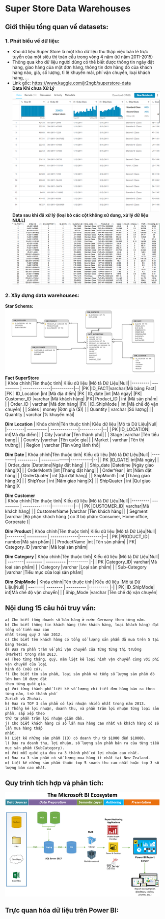 # Super Store Data Warehouses
 
## Giới thiệu tổng quan về datasets:

### 1. Phát biểu về dữ liệu:
 - Kho dữ liệu Super Store là một kho dữ liệu thu thập việc bán lẻ trực tuyến của một siêu thị toàn cầu trong vòng 4 năm (từ năm 2011-2015)
 - Thông qua kho dữ liệu người dùng có thể biết được thông tin ngày đặt hàng, giao hàng của một đơn hàng, thông tin đơn hàng đó của khách hàng nào, giá, số lượng, tỉ lệ khuyến mãi, phí vận chuyển, loại khách hàng, …
 - Link gốc: https://www.kaggle.com/jr2ngb/superstore-data <br />
**Data Khi chưa Xử Lý**<br />
![](image/DataChuaXuLy.png)<br />
**Data sau khi đã xử lý (loại bỏ các cột không xử dung, xử lý dữ liệu NULL)**<br />
![](image/DataXuLy.png)

### 2. Xây dựng data warehouses:
**Star Schema:**<br />
![](image/SnowFlakeSchema.png) <br />
**Fact SuperStore**<br />
| Khóa chính|Tên thuộc tính| Kiểu dữ liệu  |Mô tả Dữ Liệu|Null|
|---------| ---------- | --------------|-----------|--|
|PK |ID_FACT|varchar|Mã bảng Fact|
|FK | ID_Location |int  |Mã địa điểm|
|FK | ID_date |int |Mã ngày|
|FK| Customer_ID |varchar  |Mã khách hàng|
|FK| Product_ID | int |Mã sản phẩm|
|   | Order_ID | varchar |Mã đơn hàng|
|FK | ID_ShipMode | int |Mã chế độ vận chuyển|
|   | Sales | money |Đơn giá ($)|
|   | Quantity | varchar |Số lượng|
|   | Quantity | varchar |% khuyến mãi|

**Dim Location**
| Khóa chính|Tên thuộc tính| Kiểu dữ liệu  |Mô tả Dữ Liệu|Null|
|---------| ---------- | --------------|-----------|--|
| PK |ID_LOCATION| int|Mã địa điểm|
|   | City |varchar  |Tên thành phố|
|   | Stage |varchar |Tên tiểu bang|
|   | Country |varchar  |Tên quốc gia|
|   | Market | varchar |Tên thị trường|
|   | Region | varchar |Tên vùng lãnh thổ|

**Dim Date**
| Khóa chính|Tên thuộc tính| Kiểu dữ liệu  |Mô tả Dữ Liệu|Null|
|---------| ---------- | --------------|-----------|--|
| PK |ID_DATE| int|Mã ngày|
|   | Order_date |Datetime|Ngày đặt hàng|
|   | Ship_date |Datetime |Ngày giao hàng|X|
|   | OrderMonth |int  |Tháng đặt hàng|
|   | OrderYear | int |Năm đặt hàng|
|   | OrderQuater | int |Quí đặt hàng|
|   | ShipMonth | int |Tháng giao hàng|X|
|   | ShipYear | int |Năm giao hàng|X|
|   | ShipQuater | int |Quí giao hàng|X

**Dim Customer**    
| Khóa chính|Tên thuộc tính| Kiểu dữ liệu  |Mô tả Dữ Liệu|Null|
|---------| ---------- | --------------|-----------|--|
| PK |CUSTOMER_ID| varchar|Mã khách hàng|
|   | CustomerName |varchar  |Tên khách hàng|
|   | Segment |varchar |Bộ phận khách hàng ( có 3 bộ phận: Consumer, Home office, Corperate )|

**Dim Product**
| Khóa chính|Tên thuộc tính| Kiểu dữ liệu  |Mô tả Dữ Liệu|Null|
|---------| ---------- | --------------|-----------|--|
| PK |PRODUCT_ID| number|Mã sản phẩm|
|   | ProductName |int  |Tên sản phẩm|
| FK| Category_ID |varchar |Mã loại sản phẩm|

**Dim Category**
| Khóa chính|Tên thuộc tính| Kiểu dữ liệu  |Mô tả Dữ Liệu|Null|
| --------| -------- | ---------- |---------- |-|
| PK |Category_ID| varchar|Mã loại sản phẩm|
|   | Category  |varchar  |Loại sản phẩm|
|   | Sub-Category |varchar |Tiểu mục của loại sản phẩm|

**Dim ShipMode**
| Khóa chính|Tên thuộc tính| Kiểu dữ liệu  |Mô tả Dữ Liệu|Null|
| --------| -------- | ---------- |---------- |-|
| PK |ID_ShipMode| int|Mã chế độ vận chuyển|
|   | Ship_Mode |varchar  |Tên chế độ vận chuyển|

## Nội dung 15 câu hỏi truy vấn:
    a) Cho biết tổng doanh số bán hàng ở nước Germany theo từng năm.
    b) Cho biết thông tin khách hàng (tên khách hàng, loại khách hàng) đạt tổng số tiền mua cao
    nhất trong quý 2 năm 2012.
    c) Cho biết tên khách hàng có tổng số lượng sản phẩm đã mua trên 5 tại bang Texas.
    d) Đưa ra phần trăm về phí vận chuyển của từng từng thị trường (Market) trong năm 2013.
    e) Theo từng tháng, quý, năm liệt kê loại hình vận chuyển cùng với phí vận chuyển của loại
    hình đó (nếu có).
    f) Cho biết tên sản phẩm, loại sản phẩm và tổng số lượng sản phẩm đó lớn hơn 10 được đặt
    theo từng quốc gia.
    g) Với từng thành phố liệt kê số lượng chi tiết đơn hàng bán ra theo từng năm, trừ thành phố
    Zurich và Zhuhai.
    h) Đưa ra TOP 3 sản phẩm có lợi nhuận nhiều nhất trong năm 2013.
    i) Thống kê lợi nhuận, doanh thu, và phần trăm lợi nhuận từng loại sản phẩm, sắp xếp theo
    thứ tự phần trăm lợi nhuận giảm dần.
    j) Cho biết khách hàng có số lần mua hàng cao nhất và khách hàng có số lần mua hàng thấp
    nhất.
    k) Liệt kê những sản phẩm (ID) có doanh thu từ $1000 đến $10000.
    l) Đưa ra doanh thu, lợi nhuận, số lượng sản phẩm bán ra của từng tiểu mục sản phẩm (SubCategory).
    m) Với mỗi quốc gia đưa ra 3 thành phố có lợi nhuận cao nhất.
    n) Đưa ra 3 sản phẩm có số lượng mua hàng ít nhất tại New Zealand.
    o) Liệt kê những sản phẩm thuộc top 5 soanh thu cao nhất hoặc top 3 số lượng bán cao nhất.

## Quy trình tích hợp và phân tích:
![](image/Power_BI_Ecosystem.png)

## Trực quan hóa dữ liệu trên Power BI:

